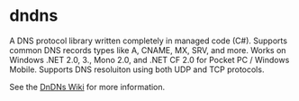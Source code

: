 # dndns
A DNS protocol library written completely in managed code (C#). Supports common DNS records types like A, CNAME, MX, SRV, and more. Works on Windows .NET 2.0, 3., Mono 2.0, and .NET CF 2.0 for Pocket PC / Windows Mobile. Supports DNS resoluiton using both UDP and TCP protocols.

See the [DnDNs Wiki](https://github.com/jm0nty/dndns/wiki) for more information.
